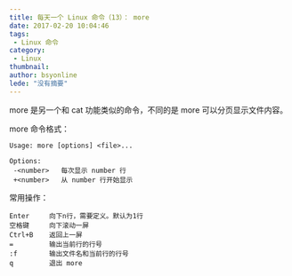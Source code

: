 ```yaml
---
title: 每天一个 Linux 命令（13）： more
date: 2017-02-20 10:04:46
tags:
 - Linux 命令
category: 
 - Linux
thumbnail: 
author: bsyonline
lede: "没有摘要"
---
```


more 是另一个和 cat 功能类似的命令，不同的是 more 可以分页显示文件内容。

<!-- more -->

more 命令格式：

```
Usage: more [options] <file>...

Options:
 -<number>   每次显示 number 行
 +<number>   从 number 行开始显示
```

常用操作：

```
Enter     向下n行，需要定义。默认为1行
空格键     向下滚动一屏
Ctrl+B    返回上一屏
=         输出当前行的行号
:f        输出文件名和当前行的行号
q         退出 more
```
